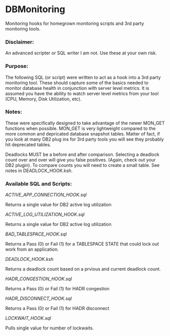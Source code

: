 # DBMonitoring
Monitoring hooks for homegrown monitoring scripts and 3rd party monitoring tools.

### Disclaimer:
An advanced scripter or SQL writer I am not. Use these at your own risk.

### Purpose:
The following SQL (or script) were written to act as a hook into a 3rd party monitoring tool. These should capture some of the basics needed to monitor database health in conjunction with server level metrics. It is assumed you have the ability to watch server level metrics from your tool (CPU, Memory, Disk Utilization, etc).

### Notes:
These were specifically designed to take advantage of the newer MON_GET functions when possible. MON_GET is very lightweight compared to the more common and depricated database snapshot tables. Matter of fact, if you look at many DB2 plug ins for 3rd party tools you will see they probably hit deprecated tables.

Deadlocks MUST be a before and after comparison. Selecting a deadlock count over and over will give you false positives. (Again, check out your DB2 plugin). To compare counts you will need to create a small table. See notes in DEADLOCK_HOOK.ksh.

### Available SQL and Scripts:

*ACTIVE_APP_CONNECTION_HOOK.sql*

Returns a single value for DB2 active log utilization


*ACTIVE_LOG_UTILIZATION_HOOK.sql*

Returns a single value for DB2 active log utilization


*BAD_TABLESPACE_HOOK.sql*

Returns a Pass (0) or Fail (1) for a TABLESPACE STATE that could lock out work from an application.


*DEADLOCK_HOOK.ksh*

Returns a deadlock count based on a prvious and current deadlock count.


*HADR_CONGESTION_HOOK.sql*

Returns a Pass (0) or Fail (1) for HADR congestion


*HADR_DISCONNECT_HOOK.sql*

Returns a Pass (0) or Fail (1) for HADR disconnect


*LOCKWAIT_HOOK.sql*

Pulls single value for number of lockwaits. 
